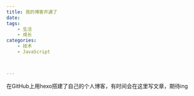 ```yaml
---
title: 我的博客开通了
date: 
tags: 
	- 生活
	- 成长
categories: 
	- 技术
	- JavaScript 



---
```


在GitHub上用hexo搭建了自己的个人博客，有时间会在这里写文章，期待ing
